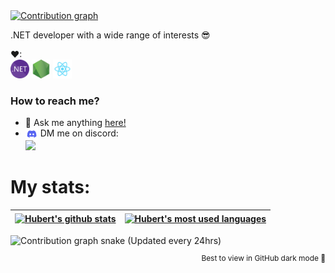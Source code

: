 <a href="https://github.com/Kiruyuto?tab=repositories">
  <picture>
    <source media="(prefers-color-scheme: dark)" srcset="./Assets/header-dark.svg">
    <source media="(prefers-color-scheme: light)" srcset="./Assets/header-white.svg">
    <img alt="Contribution graph">
  </picture> 
</a>

.NET developer with a wide range of interests 😎

❤:  
<img height="30" alt="C#" src="https://raw.githubusercontent.com/github/explore/93d8a67084f94b2a444e510199a6e7622e5b09a3/topics/dotnet/dotnet.png">
<img height="30" alt="Nodejs" src="https://raw.githubusercontent.com/github/explore/80688e429a7d4ef2fca1e82350fe8e3517d3494d/topics/nodejs/nodejs.png">
<img height="30" alt="React" src="https://raw.githubusercontent.com/github/explore/80688e429a7d4ef2fca1e82350fe8e3517d3494d/topics/react/react.png">

### How to reach me?

- 💬 Ask me anything [here!](https://github.com/Kiruyuto/Kiruyuto/issues 'My GitHub issues')
- <img align="top" height="20" src="https://raw.githubusercontent.com/github/explore/2a3ce46f963399611d8e2054bb0ce9a4b539296a/topics/discord/discord.png"/> DM me on discord:  
  <a href=https://discord.com/users/538428975261941771> <img src="https://lanyard.cnrad.dev/api/538428975261941771?animated=true"/> </a>

# My stats:

<!-- Cards color to match discord card: 1a1c1f -->

| <a href="https://github.com/Kiruyuto"><img align="center" src="https://github-readme-stats-kiruyuto.vercel.app/api?username=Kiruyuto&count_private=true&show_icons=true&hide_border=true&title_color=fff&icon_color=79ff97&text_color=9f9f9f&bg_color=1a1c1f" alt="Hubert's github stats"/></a> | <a href="https://github.com/Kiruyuto"><img align="center" src="https://github-readme-stats-kiruyuto.vercel.app/api/top-langs/?username=Kiruyuto&layout=compact&hide_border=true&title_color=fff&text_color=9f9f9f&bg_color=1a1c1f" alt="Hubert's most used languages"/></a> |
| ----------------------------------------------------------------------------------------------------------------------------------------------------------------------------------------------------------------------------------------------------------------------------------------------- | --------------------------------------------------------------------------------------------------------------------------------------------------------------------------------------------------------------------------------------------------------------------------- |

<picture>
  <source media="(prefers-color-scheme: dark)" srcset="https://raw.githubusercontent.com/Kiruyuto/Kiruyuto/snake/contribution-snake-dark.svg">
  <source media="(prefers-color-scheme: light)" srcset="https://raw.githubusercontent.com/Kiruyuto/Kiruyuto/snake/contribution-snake.svg">
  <img alt="Contribution graph snake (Updated every 24hrs)">
</picture>

<p align="right" style="font-size:85%">Best to view in GitHub dark mode 🌙</p>
